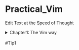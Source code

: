 # Practical_Vim
Edit Text at the Speed of Thought 

<details>
</summary><summary>Chapter1: The Vim way </summary>
</details>
</br> 
#Tip1
<br>

 

